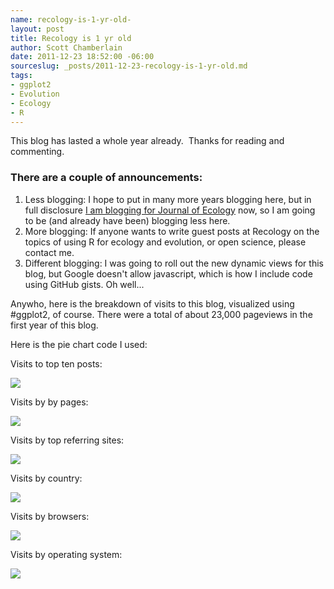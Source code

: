 ```yaml
--- 
name: recology-is-1-yr-old-
layout: post
title: Recology is 1 yr old
author: Scott Chamberlain
date: 2011-12-23 18:52:00 -06:00
sourceslug: _posts/2011-12-23-recology-is-1-yr-old.md
tags: 
- ggplot2
- Evolution
- Ecology
- R
---
```


This blog has lasted a whole year already. &nbsp;Thanks for reading and commenting. 

### There are a couple of announcements:

1. Less blogging: I hope to put in many more years blogging here, but in full disclosure [I am blogging for Journal of Ecology][jeco] now, so I am going to be (and already have been) blogging less here.
2. More blogging: If anyone wants to write guest posts at Recology on the topics of using R for ecology and evolution, or open science, please contact me. 
3. Different blogging: I was going to roll out the new dynamic views for this blog, but Google doesn't allow javascript, which is how I include code using GitHub gists. Oh well...

Anywho, here is the breakdown of visits to this blog, visualized using #ggplot2, of course. There were a total of about 23,000 pageviews in the first year of this blog. 

[jeco]: http://jecologyblog.wordpress.com/

Here is the pie chart code I used:
<script src="https://gist.github.com/1515754.js?file=piechart.R"></script> 

Visits to top ten posts:

<img style=" margin-right: 2em; border:none" src="http://farm8.staticflickr.com/7158/6613213609_e491cd6f95_d.jpg"/>

Visits by by pages:

<img style=" margin-right: 2em; border:none" src="http://farm8.staticflickr.com/7033/6613216069_6c7b0d2aca_d.jpg"/>

Visits by top referring sites:

<img style=" margin-right: 2em; border:none" src="http://farm8.staticflickr.com/7008/6613217859_a03bcfee3e_d.jpg"/>

Visits by country:

<img style=" margin-right: 2em; border:none" src="http://farm8.staticflickr.com/7027/6613219049_97cf21a84e_d.jpg"/>

Visits by browsers:

<img style=" margin-right: 2em; border:none" src="http://farm8.staticflickr.com/7147/6613232905_5a98d82f87_d.jpg"/>

Visits by operating system:

<img style=" margin-right: 2em; border:none" src="http://farm8.staticflickr.com/7005/6613236311_7cab55afd6_d.jpg"/>
